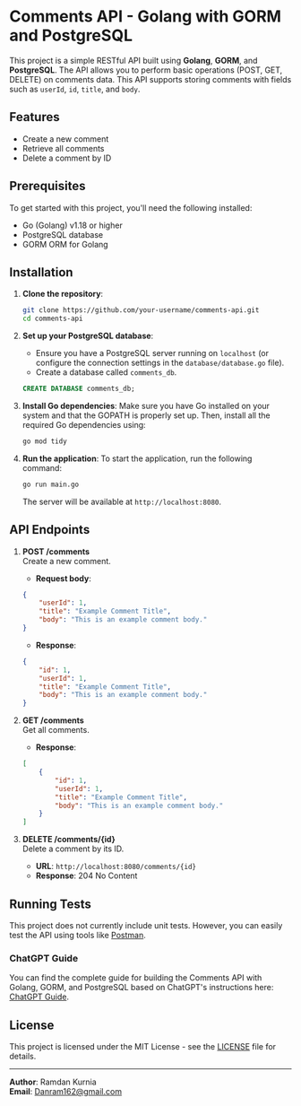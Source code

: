 # Comments API - Golang with GORM and PostgreSQL

This project is a simple RESTful API built using **Golang**, **GORM**, and **PostgreSQL**. The API allows you to perform basic operations (POST, GET, DELETE) on comments data. This API supports storing comments with fields such as `userId`, `id`, `title`, and `body`.

## Features
- Create a new comment
- Retrieve all comments
- Delete a comment by ID

## Prerequisites
To get started with this project, you'll need the following installed:
- Go (Golang) v1.18 or higher
- PostgreSQL database
- GORM ORM for Golang

## Installation

1. **Clone the repository**:
    ```bash
    git clone https://github.com/your-username/comments-api.git
    cd comments-api
    ```

2. **Set up your PostgreSQL database**:
    - Ensure you have a PostgreSQL server running on `localhost` (or configure the connection settings in the `database/database.go` file).
    - Create a database called `comments_db`.

    ```sql
    CREATE DATABASE comments_db;
    ```

3. **Install Go dependencies**:
    Make sure you have Go installed on your system and that the GOPATH is properly set up.
    Then, install all the required Go dependencies using:
    ```bash
    go mod tidy
    ```

4. **Run the application**:
    To start the application, run the following command:
    ```bash
    go run main.go
    ```
    The server will be available at `http://localhost:8080`.

## API Endpoints

1. **POST /comments**  
    Create a new comment.
    - **Request body**:
    ```json
    {
        "userId": 1,
        "title": "Example Comment Title",
        "body": "This is an example comment body."
    }
    ```
    - **Response**:
    ```json
    {
        "id": 1,
        "userId": 1,
        "title": "Example Comment Title",
        "body": "This is an example comment body."
    }
    ```

2. **GET /comments**  
    Get all comments.
    - **Response**:
    ```json
    [
        {
            "id": 1,
            "userId": 1,
            "title": "Example Comment Title",
            "body": "This is an example comment body."
        }
    ]
    ```

3. **DELETE /comments/{id}**  
    Delete a comment by its ID.
    - **URL**: `http://localhost:8080/comments/{id}`
    - **Response**: 204 No Content

## Running Tests

This project does not currently include unit tests. However, you can easily test the API using tools like [Postman](https://www.postman.com/).

### ChatGPT Guide

You can find the complete guide for building the Comments API with Golang, GORM, and PostgreSQL based on ChatGPT's instructions here: [ChatGPT Guide](https://chatgpt.com/share/678d5388-d4f4-8010-9487-f62fb384a7cc).

## License

This project is licensed under the MIT License - see the [LICENSE](LICENSE) file for details.

---

**Author**: Ramdan Kurnia  
**Email**: Danram162@gmail.com
